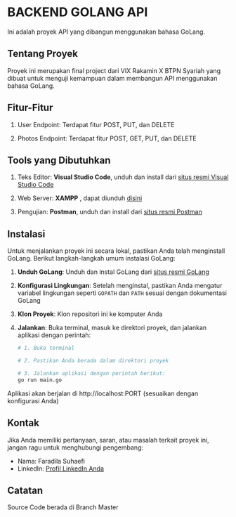 # BACKEND GOLANG API

Ini adalah proyek API yang dibangun menggunakan bahasa GoLang.

## Tentang Proyek

Proyek ini merupakan final project dari VIX Rakamin X BTPN Syariah yang dibuat untuk menguji kemampuan dalam membangun API menggunakan bahasa GoLang.

## Fitur-Fitur

1. User Endpoint: Terdapat fitur POST, PUT, dan DELETE

2. Photos Endpoint: Terdapat fitur POST, GET, PUT, dan DELETE

## Tools yang Dibutuhkan

1. Teks Editor: **Visual Studio Code**, unduh dan install dari [situs resmi Visual Studio Code](https://code.visualstudio.com/)

2. Web Server: **XAMPP** , dapat diunduh [disini](https://www.apachefriends.org/download.html)

3. Pengujian: **Postman**, unduh dan install dari [situs resmi Postman](https://www.postman.com/downloads/)

## Instalasi

Untuk menjalankan proyek ini secara lokal, pastikan Anda telah menginstall GoLang. Berikut langkah-langkah umum instalasi GoLang:

1. **Unduh GoLang**: Unduh dan instal GoLang dari [situs resmi GoLang](https://golang.org/dl/)

2. **Konfigurasi Lingkungan**: Setelah menginstal, pastikan Anda mengatur variabel lingkungan seperti `GOPATH` dan `PATH` sesuai dengan dokumentasi GoLang

3. **Klon Proyek**: Klon repositori ini ke komputer Anda

4. **Jalankan**: Buka terminal, masuk ke direktori proyek, dan jalankan aplikasi dengan perintah:

   ```bash
   # 1. Buka terminal

   # 2. Pastikan Anda berada dalam direktori proyek

   # 3. Jalankan aplikasi dengan perintah berikut:
   go run main.go
   ```

Aplikasi akan berjalan di http://localhost:PORT (sesuaikan dengan konfigurasi Anda)

## Kontak

Jika Anda memiliki pertanyaan, saran, atau masalah terkait proyek ini, jangan ragu untuk menghubungi pengembang:

- Nama: Faradila Suhaefi
- LinkedIn: [Profil LinkedIn Anda](https://www.linkedin.com/in/faradilasuhaefi)

## Catatan

Source Code berada di Branch Master
